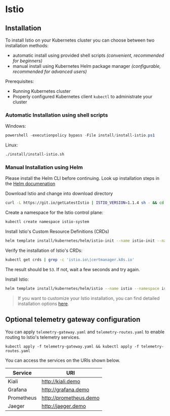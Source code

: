 # Istio

## Installation

To install Istio on your Kubernetes cluster you can choose between two installation methods:

- automatic install using provided shell scripts *(convenient, recommended for beginners)*
- manual install using Kubernetes Helm package manager *(configurable, recommended for advanced users)*

Prerequisites:

- Running Kubernetes cluster
- Properly configured Kubernetes client `kubectl` to administrate your cluster

### Automatic Installation using shell scripts

Windows:

```powershell
powershell -executionpolicy bypass -File install/install-istio.ps1
```

Linux:

```bash
./install/install-istio.sh
```

### Manual Installation using Helm

Please install the Helm CLI before continuing. Look up installation steps in the [Helm documenation](https://helm.sh/docs/using_helm/#installing-helm)


Download Istio and change into download directory

```bash
curl -L https://git.io/getLatestIstio | ISTIO_VERSION=1.1.4 sh - && cd istio-1.1.4
```

Create a namespace for the Istio control plane:

```bash
kubectl create namespace istio-system
```

Install Istio's Custom Resource Definitions (CRDs)

```bash
helm template install/kubernetes/helm/istio-init --name istio-init --namespace istio-system | kubectl apply -f -
```

Verify the installation of Istio's CRDs:

```bash
kubectl get crds | grep -c 'istio.io\|certmanager.k8s.io'
```
The result should be `53`. If not, wait a few seconds and try again.

Install Istio:

```bash
helm template install/kubernetes/helm/istio --name istio --namespace istio-system --values install/kubernetes/helm/istio/values-istio-demo.yaml --set kiali.dashboard.grafanaURL="http://grafana.demo" --set kiali.dashboard.jaegerURL="http://jaeger.demo" | kubectl apply -f -
```

> If you want to customize your Istio installation, you can find detailed installation options [here](https://istio.io/docs/reference/config/installation-options/).

## Optional telemetry gateway configuration
You can apply `telemetry-gateway.yaml` and `telemetry-routes.yaml` to enable routing to Istio's telemetry services.

`kubectl apply -f telemetry-gateway.yaml && kubectl apply -f telemetry-routes.yaml`

You can access the services on the URIs shown below.

| Service    | URI                    |
|------------|------------------------|
| Kiali      | http://kiali.demo      |
| Grafana    | http://grafana.demo    |
| Prometheus | http://prometheus.demo |
| Jaeger     | http://jaeger.demo     |
